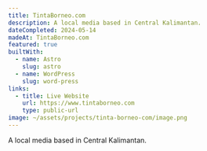 ```yaml
---
title: TintaBorneo.com
description: A local media based in Central Kalimantan.
dateCompleted: 2024-05-14
madeAt: TintaBorneo.com
featured: true
builtWith:
  - name: Astro
    slug: astro
  - name: WordPress
    slug: word-press
links:
  - title: Live Website
    url: https://www.tintaborneo.com
    type: public-url
image: ~/assets/projects/tinta-borneo-com/image.png
---
```

A local media based in Central Kalimantan.
